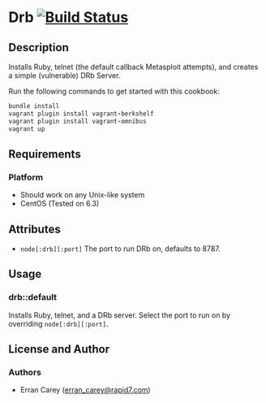 # Drb [![Build Status](https://secure.travis-ci.org/rapid7-cookbooks/drb.png)](http://travis-ci.org/rapid7-cookbooks/drb)
## Description
Installs Ruby, telnet (the default callback Metasploit attempts), and creates a simple (vulnerable) DRb Server.

Run the following commands to get started with this cookbook:
```ruby
bundle install
vagrant plugin install vagrant-berkshelf
vagrant plugin install vagrant-omnibus
vagrant up
```

## Requirements
### Platform
* Should work on any Unix-like system
* CentOS (Tested on 6.3)

## Attributes
* `node[:drb][:port]` The port to run DRb on, defaults to 8787.

## Usage
### drb::default
Installs Ruby, telnet, and a DRb server. Select the port to run on by overriding `node[:drb][:port]`.

## License and Author
### Authors
* Erran Carey (erran_carey@rapid7.com)
